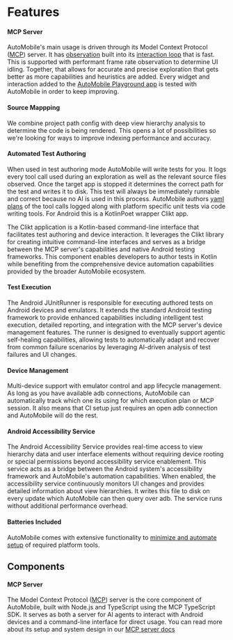 # Features

#### MCP Server

AutoMobile's main usage is driven through its Model Context Protocol ([MCP](https://modelcontextprotocol.io/introduction))
server. It has [observation](mcp-server/observation.md) built into its [interaction loop](mcp-server/interaction-loop.md)
that is fast. This is supported with performant frame rate observation to determine UI idling. Together, that allows for
accurate and precise exploration that gets better as more capabilities and heuristics are added. Every widget and
interaction added to the [AutoMobile Playground app](https://github.com/zillow/auto-mobile/blob/main/android/playground/README.md)
is tested with AutoMobile in order to keep improving.

#### Source Mappping

We combine project path config with deep view hierarchy analysis to determine the code is being rendered. This opens a
lot of possibilities so we're looking for ways to improve indexing performance and accuracy.

#### Automated Test Authoring

When used in test authoring mode AutoMobile will write tests for you. It logs every tool call used during an exploration
as well as the relevant source files observed. Once the target app is stopped it determines the correct path for the test
and writes it to disk. This test will always be immediately runnable and correct because no AI is used in this process.
AutoMobile authors [yaml plans](test-authoring/plan-syntax.md) of the tool calls logged along with platform specific
unit tests via code writing tools. For Android this is a KotlinPoet wrapper Clikt app.

The Clikt application is a Kotlin-based command-line interface that facilitates test authoring and device interaction.
It leverages the Clikt library for creating intuitive command-line interfaces and serves as a bridge between the MCP
server's capabilities and native Android testing frameworks. This component enables developers to author tests in Kotlin
while benefiting from the comprehensive device automation capabilities provided by the broader AutoMobile ecosystem.

#### Test Execution

The Android JUnitRunner is responsible for executing authored tests on Android devices and emulators. It extends the
standard Android testing framework to provide enhanced capabilities including intelligent test execution, detailed
reporting, and integration with the MCP server's device management features. The runner is designed to eventually
support agentic self-healing capabilities, allowing tests to automatically adapt and recover from common failure
scenarios by leveraging AI-driven analysis of test failures and UI changes.

#### Device Management

Multi-device support with emulator control and app lifecycle management. As long as you have available adb connections,
AutoMobile can automatically track which one its using for which execution plan or MCP session. It also means that CI
setup just requires an open adb connection and AutoMobile will do the rest.

#### Android Accessibility Service

The Android Accessibility Service provides real-time access to view hierarchy data and user interface elements without
requiring device rooting or special permissions beyond accessibility service enablement. This service acts as a bridge
between the Android system's accessibility framework and AutoMobile's automation capabilities. When enabled, the
accessibility service continuously monitors UI changes and provides detailed information about view hierarchies. It
writes this file to disk on every update which AutoMobile can then query over adb. The service runs without additional
performance overhead.

#### Batteries Included

AutoMobile comes with extensive functionality to [minimize and automate setup](batteries-included.md) of required
platform tools.

## Components 

#### MCP Server

The Model Context Protocol ([MCP](https://modelcontextprotocol.io/introduction)) server is the core component of AutoMobile, built with Node.js and TypeScript using the
MCP TypeScript SDK. It serves as both a server for AI agents to interact with Android devices and a command-line
interface for direct usage. You can read more about its setup and system design in our [MCP server docs](mcp-server/index.md)

